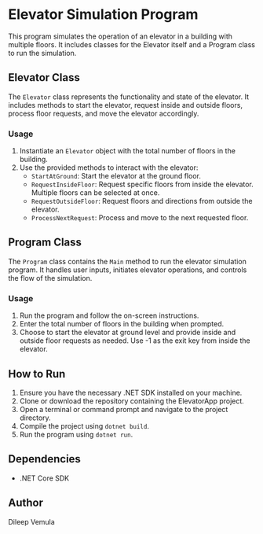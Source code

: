 # Elevator Simulation Program

This program simulates the operation of an elevator in a building with multiple floors. It includes classes for the Elevator itself and a Program class to run the simulation.

## Elevator Class

The `Elevator` class represents the functionality and state of the elevator. It includes methods to start the elevator, request inside and outside floors, process floor requests, and move the elevator accordingly.

### Usage

1. Instantiate an `Elevator` object with the total number of floors in the building.
2. Use the provided methods to interact with the elevator:
    - `StartAtGround`: Start the elevator at the ground floor.
    - `RequestInsideFloor`: Request specific floors from inside the elevator. Multiple floors can be selected at once.
    - `RequestOutsideFloor`: Request floors and directions from outside the elevator.
    - `ProcessNextRequest`: Process and move to the next requested floor.

## Program Class

The `Program` class contains the `Main` method to run the elevator simulation program. It handles user inputs, initiates elevator operations, and controls the flow of the simulation.

### Usage

1. Run the program and follow the on-screen instructions.
2. Enter the total number of floors in the building when prompted.
3. Choose to start the elevator at ground level and provide inside and outside floor requests as needed. Use -1 as the exit key from inside the elevator.

## How to Run

1. Ensure you have the necessary .NET SDK installed on your machine.
2. Clone or download the repository containing the ElevatorApp project.
3. Open a terminal or command prompt and navigate to the project directory.
4. Compile the project using `dotnet build`.
5. Run the program using `dotnet run`.

## Dependencies

- .NET Core SDK

## Author

Dileep Vemula
